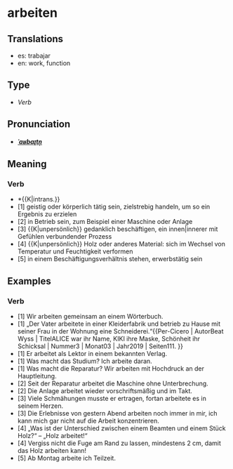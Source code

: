 # arbeiten
## Translations
- es: trabajar
- en: work, function
## Type
- _Verb_
## Pronunciation
- **_[ˈaʁbaɪ̯tn̩](https://commons.wikimedia.org/wiki/File:De-arbeiten.ogg)_**
## Meaning
### Verb
- *{{K|intrans.}}
- [1] geistig oder körperlich tätig sein, zielstrebig handeln, um so ein Ergebnis zu erzielen
- [2] in Betrieb sein, zum Beispiel einer Maschine oder Anlage
- [3] {{K|unpersönlich}} gedanklich beschäftigen, ein innen|innerer mit Gefühlen verbundender Prozess
- [4] {{K|unpersönlich}} Holz oder anderes Material: sich im Wechsel von Temperatur und Feuchtigkeit verformen
- [5] in einem Beschäftigungsverhältnis stehen, erwerbstätig sein
## Examples
### Verb
- [1] Wir arbeiten gemeinsam an einem Wörterbuch.
- [1] „Der Vater arbeitete in einer Kleiderfabrik und betrieb zu Hause mit seiner Frau in der Wohnung eine Schneiderei.“<ref>{{Per-Cicero | AutorBeat Wyss | TitelALICE war ihr Name, KIKI ihre Maske, Schönheit ihr Schicksal | Nummer3 | Monat03 | Jahr2019 | Seiten111. }}</ref>
- [1] Er arbeitet als Lektor in einem bekannten Verlag.
- [1] Was macht das Studium? Ich arbeite daran.
- [1] Was macht die Reparatur? Wir arbeiten mit Hochdruck an der Hauptleitung.
- [2] Seit der Reparatur arbeitet die Maschine ohne Unterbrechung.
- [2] Die Anlage arbeitet wieder vorschriftsmäßig und im Takt.
- [3] Viele Schmähungen musste er ertragen, fortan arbeitete es in seinem Herzen.
- [3] Die Erlebnisse von gestern Abend arbeiten noch immer in mir, ich kann mich gar nicht auf die Arbeit konzentrieren.
- [4] „Was ist der Unterschied zwischen einem Beamten und einem Stück Holz?“ – „Holz arbeitet!“
- [4] Vergiss nicht die Fuge am Rand zu lassen, mindestens 2 cm, damit das Holz arbeiten kann!
- [5] Ab Montag arbeite ich Teilzeit.
